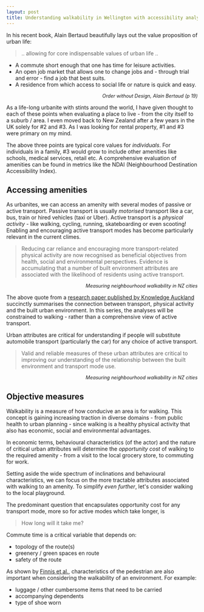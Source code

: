 ```yaml
---
layout: post
title: Understanding walkability in Wellington with accessibility analyses
---
```


In his recent book, Alain Bertaud beautifully lays out the value proposition of urban life:

> .. allowing for core indispensable values of urban life ..
- A commute short enough that one has time for leisure activities.
- An open job market that allows one to change jobs and - through trial and error - find a job that best suits.
- A residence from which access to social life or nature is quick and easy.

<p style='text-align: right; font-style: italic; font-size: 90%;'>
Order without Design, Alain Bertaud (p 19)
</p>


As a life-long urbanite with stints around the world, I have given thought to each of these points when evaluating a place to live - from the city itself to a suburb / area. I even moved back to New Zealand after a few years in the UK solely for #2 and #3. As I was looking for rental property, #1 and #3 were primary on my mind.

The above three points are typical core values for _individuals_. For individuals in a family, #3 would grow to include other amenities like schools, medical services, retail etc. A comprehensive evaluation of amenities can be found in metrics like the NDAI (Neighbourhood Destination Accessibility Index).

## Accessing amenities
As urbanites, we can access an amenity with several modes of passive or active transport. Passive transport is usually _motorised_ transport like a car, bus, train or hired vehicles (taxi or Uber). Active transport is a _physical activity_ - like walking, cycling, running, skateboarding or even scooting! Enabling and encouraging active transport modes has become particularly relevant in the current climes.

> Reducing car reliance and encouraging more transport-related physical activity are now recognised as beneficial objectives from health, social and environmental perspectives. Evidence is accumulating that a number of built environment attributes are associated with the likelihood of residents using active transport.

<p style='text-align: right; font-style: italic; font-size: 90%;'>
Measuring neighbourhood walkability in NZ cities</p>


The above quote from a [research paper published by Knowledge Auckland](http://knowledgeauckland.org.nz/assets/publications/Measuring_Neighbourhood_Walkability_in_New_Zealand_Cities.pdf) succinctly summarises the connection between transport, physical activity and the built urban environment. In this series, the analyses will be constrained to walking - rather than a comprehensive view of active transport.

Urban attributes are critical for understanding if people will substitute automobile transport (particularly the car) for any choice of active transport.

> Valid and reliable measures of these urban attributes are critical to improving our understanding of the relationship between the built environment and transport mode use.

<p style='text-align: right; font-style: italic; font-size: 90%;'>
Measuring neighbourhood walkability in NZ cities</p>


## Objective measures
Walkability is a measure of how conducive an area is for walking. This concept is gaining increasing traction in diverse domains - from public health to urban planning - since walking is a healthy physical activity that also has economic, social and environmental advantages.

In economic terms, behavioural characteristics (of the actor) and the nature of critical urban attributes will determine the _opportunity cost_ of walking to the required amenity - from a visit to the local grocery store, to commuting for work.

Setting aside the wide spectrum of inclinations and behavioural characteristics, we can focus on the more tractable attributes associated with walking to an amenity. To simplify _even further_, let's consider walking to the local playground.

The predominant question that encapsulates opportunity cost for any transport mode, more so for active modes which take longer, is
 > How long will it take me?

 Commute time is a critical variable that depends on:
- topology of the route(s)
- greenery / green spaces en route
- safety of the route

 As shown by [Finnis et al.](https://www.tandfonline.com/doi/abs/10.1080/00140130701812147), characteristics of the pedestrian are also important when considering the walkability of an environment. For example:
- luggage / other cumbersome items that need to be carried
- accompanying dependents
- type of shoe worn
